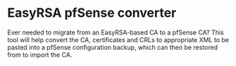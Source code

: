 # EasyRSA pfSense converter

Ever needed to migrate from an EasyRSA-based CA to a pfSense CA? This tool will
help convert the CA, certificates and CRLs to appropriate XML to be pasted into
a pfSense configuration backup, which can then be restored from to import the CA.
